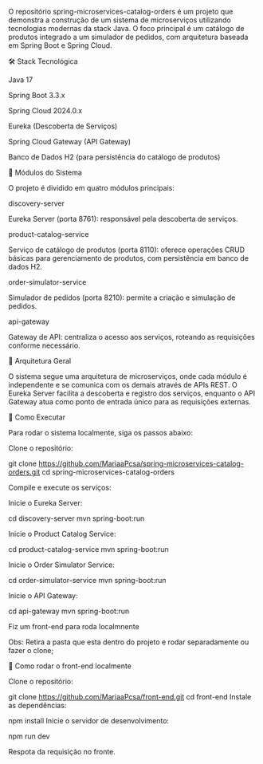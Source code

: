O repositório spring-microservices-catalog-orders é um projeto que demonstra a construção de um sistema de microserviços utilizando tecnologias modernas da stack Java. O foco principal é um catálogo de produtos integrado a um simulador de pedidos, com arquitetura baseada em Spring Boot e Spring Cloud.

🛠️ Stack Tecnológica

Java 17

Spring Boot 3.3.x

Spring Cloud 2024.0.x

Eureka (Descoberta de Serviços)

Spring Cloud Gateway (API Gateway)

Banco de Dados H2 (para persistência do catálogo de produtos)

🧱 Módulos do Sistema

O projeto é dividido em quatro módulos principais:

discovery-server

Eureka Server (porta 8761): responsável pela descoberta de serviços.

product-catalog-service

Serviço de catálogo de produtos (porta 8110): oferece operações CRUD básicas para gerenciamento de produtos, com persistência em banco de dados H2.

order-simulator-service

Simulador de pedidos (porta 8210): permite a criação e simulação de pedidos.

api-gateway

Gateway de API: centraliza o acesso aos serviços, roteando as requisições conforme necessário.

📄 Arquitetura Geral

O sistema segue uma arquitetura de microserviços, onde cada módulo é independente e se comunica com os demais através de APIs REST. O Eureka Server facilita a descoberta e registro dos serviços, enquanto o API Gateway atua como ponto de entrada único para as requisições externas.

🚀 Como Executar

Para rodar o sistema localmente, siga os passos abaixo:

Clone o repositório:

git clone https://github.com/MariaaPcsa/spring-microservices-catalog-orders.git
cd spring-microservices-catalog-orders


Compile e execute os serviços:

Inicie o Eureka Server:

cd discovery-server
mvn spring-boot:run


Inicie o Product Catalog Service:

cd product-catalog-service
mvn spring-boot:run


Inicie o Order Simulator Service:

cd order-simulator-service
mvn spring-boot:run


Inicie o API Gateway:

cd api-gateway
mvn spring-boot:run

Fiz um front-end para roda localmnente 

Obs: Retira a pasta que esta dentro do projeto e rodar separadamente ou fazer o clone;

🔧 Como rodar o front-end localmente



Clone o repositório:

git clone https://github.com/MariaaPcsa/front-end.git
cd front-end
Instale as dependências:

npm install
Inicie o servidor de desenvolvimento:

npm run dev


Respota da requisição no fronte. 
